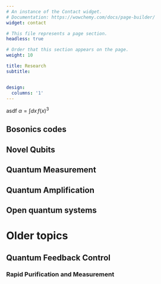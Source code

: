 ```yaml
---
# An instance of the Contact widget.
# Documentation: https://wowchemy.com/docs/page-builder/
widget: contact

# This file represents a page section.
headless: true

# Order that this section appears on the page.
weight: 10

title: Research
subtitle:


design:
  columns: '1'
---
```


asdf $\alpha = \int dx \,f(x)^3$

## Bosonics codes

## Novel Qubits


## Quantum Measurement

## Quantum Amplification

## Open quantum systems


# Older topics

## Quantum Feedback Control

### Rapid Purification and Measurement